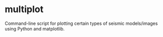 multiplot
=========

Command-line script for plotting certain types of seismic models/images using Python and matplotlib.
